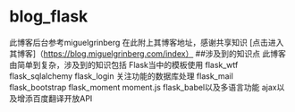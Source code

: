 # blog_flask
此博客后台参考miguelgrinberg 在此附上其博客地址，感谢共享知识  [点击进入其博客]（https://blog.miguelgrinberg.com/index）
##涉及到的知识点
此博客由简单到复杂，涉及到的知识包括
   Flask当中的模板使用
   flask_wtf
   flask_sqlalchemy
   flask_login
   关注功能的数据库处理
   flask_mail
   flask_bootstrap
   flask_moment
   moment.js
   flask_babel以及多语言功能
   ajax以及增添百度翻译开放API
   
